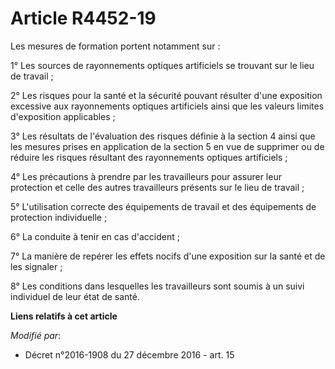 # Article R4452-19

Les mesures de formation portent notamment sur : 

1° Les sources de rayonnements optiques artificiels se trouvant sur le lieu de travail ; 

2° Les risques pour la santé et la sécurité pouvant résulter d'une exposition excessive aux rayonnements optiques artificiels
ainsi que les valeurs limites d'exposition applicables ; 

3° Les résultats de l'évaluation des risques définie à la section 4 ainsi que les mesures prises en application de la section
5 en vue de supprimer ou de réduire les risques résultant des rayonnements optiques artificiels ; 

4° Les précautions à prendre par les travailleurs pour assurer leur protection et celle des autres travailleurs présents sur
le lieu de travail ; 

5° L'utilisation correcte des équipements de travail et des équipements de protection individuelle ; 

6° La conduite à tenir en cas d'accident ; 

7° La manière de repérer les effets nocifs d'une exposition sur la santé et de les signaler ; 

8° Les conditions dans lesquelles les travailleurs sont soumis à un suivi individuel de leur état de santé.

**Liens relatifs à cet article**

_Modifié par_:

  - Décret n°2016-1908 du 27 décembre 2016 - art. 15
